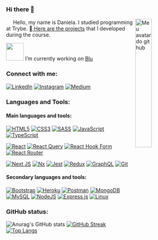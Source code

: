### Hi there 👋 
<img align="right" width="30%" src="https://github.com/danimuller20/githubcat/blob/main/unnamed.png?raw=true" alt="Meu avatar do git hub"/>

<div align="left"><p><img src="https://avatars2.githubusercontent.com/u/55410300?s=200&v=4" width="15px"> Hello, my name is Daniela. I studied programming at Trybe. 🌱<a href="https://github.com/danimuller20/trybe-exercises" target="_blank"> Here are the projects</a> that I developed during the course.</p>
<p> <img src="https://7012573.fs1.hubspotusercontent-na1.net/hubfs/7012573/%5BAQ%5D%20Site/%5BAQ%5D%20NavBar/svg/Logo%20Blu.svg" width="48px" > I’m currently working on <a href="https://blu.com.br/" target="_blank">Blu</a></p>
</div>

<h3 align="left">Connect with me:</h3>
  
[![LinkedIn](https://img.shields.io/badge/linkedin-%230077B5.svg?style=for-the-badge&logo=linkedin&logoColor=white)](https://linkedin.com/in/danielamuller20) [![Instagram](https://img.shields.io/badge/Instagram-%23E4405F.svg?style=for-the-badge&logo=Instagram&logoColor=white)](https://instagram.com/danimuller20) [![Medium](https://img.shields.io/badge/Medium-E60012?style=for-the-badge&logo=medium&logoColor=white)](https://medium.com/@danielamuller20)


<h3 align="left">Languages and Tools:</h3>

<h4>Main languages and tools:</h4>

[![HTML5](https://img.shields.io/badge/html5-%23E34F26.svg?style=for-the-badge&logo=html5&logoColor=white)](https://www.w3.org/html) [![CSS3](https://img.shields.io/badge/css3-%231572B6.svg?style=for-the-badge&logo=css3&logoColor=white)](https://www.w3schools.com/css) [![SASS](https://img.shields.io/badge/SASS-hotpink.svg?style=for-the-badge&logo=SASS&logoColor=white)](https://sass-lang.com) [![JavaScript](https://img.shields.io/badge/javascript-%23323330.svg?style=for-the-badge&logo=javascript&logoColor=%23F7DF1E)](https://developer.mozilla.org/en-US/docs/Web/JavaScript) [![TypeScript](https://img.shields.io/badge/typescript-%23007ACC.svg?style=for-the-badge&logo=typescript&logoColor=white)](https://www.typescriptlang.org)

[![React](https://img.shields.io/badge/react-%2320232a.svg?style=for-the-badge&logo=react&logoColor=%2361DAFB)](https://reactjs.org) [![React Query](https://img.shields.io/badge/-React%20Query-FF4154?style=for-the-badge&logo=react%20query&logoColor=white)](https://react-query-v3.tanstack.com) [![React Hook Form](https://img.shields.io/badge/React%20Hook%20Form-%23EC5990.svg?style=for-the-badge&logo=reacthookform&logoColor=white)](https://react-hook-form.com/) [![React Router](https://img.shields.io/badge/React_Router-CA4245?style=for-the-badge&logo=react-router&logoColor=white)](https://reactrouter.com/en/main)

[![Next JS](https://img.shields.io/badge/Next-black?style=for-the-badge&logo=next.js&logoColor=white)](https://nextjs.org) [	![Nx](https://img.shields.io/badge/nx-143055?style=for-the-badge&logo=nx&logoColor=white)](https://nx.dev) [![Jest](https://img.shields.io/badge/-jest-%23C21325?style=for-the-badge&logo=jest&logoColor=white)](https://jestjs.io) [![Redux](https://img.shields.io/badge/redux-%23593d88.svg?style=for-the-badge&logo=redux&logoColor=white)](https://redux.js.org) [![GraphQL](https://img.shields.io/badge/-GraphQL-E10098?style=for-the-badge&logo=graphql&logoColor=white)](https://graphql.org/) [![Git](https://img.shields.io/badge/git-%23F05033.svg?style=for-the-badge&logo=git&logoColor=white)](https://git-scm.com)

<h4>Secondary languages and tools:</h4>

[![Bootstrap](https://img.shields.io/badge/bootstrap-%23563D7C.svg?style=for-the-badge&logo=bootstrap&logoColor=white)](https://getbootstrap.com) [![Heroku](https://img.shields.io/badge/heroku-%23430098.svg?style=for-the-badge&logo=heroku&logoColor=white)](https://heroku.com) [![Postman](https://img.shields.io/badge/Postman-FF6C37?style=for-the-badge&logo=postman&logoColor=white)](https://postman.com) [![MongoDB](https://img.shields.io/badge/MongoDB-%234ea94b.svg?style=for-the-badge&logo=mongodb&logoColor=white)](https://www.mongodb.com) [![MySQL](https://img.shields.io/badge/mysql-%2300f.svg?style=for-the-badge&logo=mysql&logoColor=white)](https://www.mysql.com) [	![NodeJS](https://img.shields.io/badge/node.js-6DA55F?style=for-the-badge&logo=node.js&logoColor=white)](https://nodejs.org) [![Express.js](https://img.shields.io/badge/express.js-%23404d59.svg?style=for-the-badge&logo=express&logoColor=%2361DAFB)](https://expressjs.com) [![Linux](https://img.shields.io/badge/Linux-FCC624?style=for-the-badge&logo=linux&logoColor=black)](https://www.linux.org)

### GitHub status:

![Anurag's GitHub stats](https://github-readme-stats.vercel.app/api?username=danimuller20&theme=flag-india&show_icons=true)
[![GitHub Streak](https://github-readme-streak-stats.herokuapp.com?user=danimuller20&theme=flag-india)](https://git.io/streak-stats)
[![Top Langs](https://github-readme-stats.vercel.app/api/top-langs/?username=danimuller20&theme=flag-india&layout=compact)](https://github.com/anuraghazra/github-readme-stats)

<!--
**danimuller20/danimuller20** is a ✨ _special_ ✨ repository because its `README.md` (this file) appears on your GitHub profile.

Here are some ideas to get you started:

- 🔭 I’m currently working on ...
- 🌱 I'm currently learning software development with JavaScript
- 👯 I’m looking to collaborate on ...
- 🤔 I’m looking for help with ...
- 💬 Ask me about ...
- 📫 How to reach me: ...
- 😄 Pronouns: ...
- ⚡ Fun fact: ...
-->
